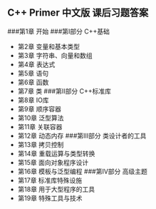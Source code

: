 ## C++ Primer 中文版 课后习题答案
###第1章 开始
###第I部分   C++基础
+ 第2章 变量和基本类型
+ 第3章 字符串、向量和数组
+ 第4章 表达式
+ 第5章 语句
+ 第6章 函数
+ 第7章 类
###第II部分  C++标准库
+ 第8章 IO库
+ 第9章 顺序容器
+ 第10章 泛型算法
+ 第11章 关联容器
+ 第12章 动态内存
###第III部分 类设计者的工具
+ 第13章 拷贝控制
+ 第14章 重载运算与类型转换
+ 第15章 面向对象程序设计
+ 第16章 模板与泛型编程
###第IV部分  高级主题
+ 第17章 标准库特殊设施
+ 第18章 用于大型程序的工具
+ 第19章 特殊工具与技术
